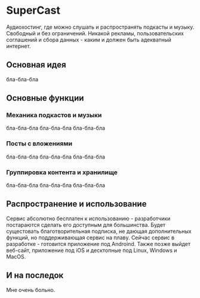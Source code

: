 # SuperCast

Аудиохостинг, где можно слушать и распространять подкасты и музыку. Свободный и без ограничений.
Никакой рекламы, пользовательских соглашений и сбора данных - каким и должен быть адекватный интернет.

## Основная идея

бла-бла-бла

## Основные функции

### Механика подкастов и музыки

бла-бла-бла
бла-бла-бла
бла-бла-бла

### Посты с вложениями

бла-бла-бла
бла-бла-бла
бла-бла-бла

### Группировка контента и хранилище

бла-бла-бла
бла-бла-бла
бла-бла-бла

## Распространение и использование

Сервис абсолютно бесплатен к использованию - разработчики постараются сделать его доступным для большинства.
Будет сущестовать благотворительная подписка, не дающая дополнительных функций, но поддерживающая сервис на плаву.
Сейчас сервис в разработке - готовится приложение под Androind. Также позже выйдет веб-сайт, приложение под iOS и десктопные под Linux, Windows и MacOS.

## И на последок

Мне очень больно.